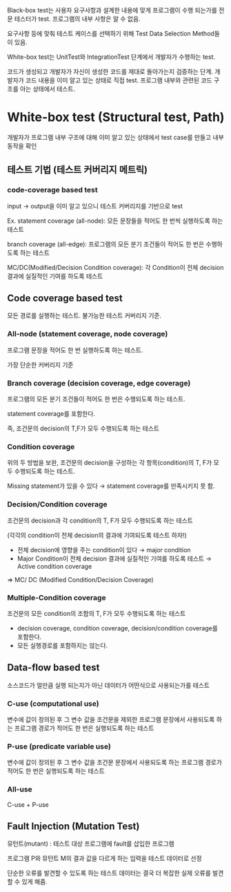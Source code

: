 Black-box test는 사용자 요구사항과 설계한 내용에 맞게 프로그램이 수행 되는가를 전문 테스터가 test. 프로그램의 내부 사항은 알 수 없음.

요구사항 등에 맞춰 테스트 케이스를 선택하기 위해 Test Data Selection Method들이 있음.

White-box test는 UnitTest와 IntegrationTest 단계에서 개발자가 수행하는 test.

코드가 생성되고 개발자가 자신이 생성한 코드를 제대로 돌아가는지 검증하는 단계. 개발자가 코드 내용을 이미 알고 있는 상태로 직접 test. 프로그램 내부와 관련된 코드 구조를 아는 상태에서 테스트.

# White-box test (Structural test, Path)

개발자가 프로그램 내부 구조에 대해 이미 알고 있는 상태에서 test case를 만들고 내부 동작을 확인

## 테스트 기법 (테스트 커버리지 메트릭)

### code-coverage based test

input → output을 이미 알고 있으니 테스트 커버리지를 기반으로 test

Ex. statement coverage (all-node): 모든 문장들을 적어도 한 번씩 실행하도록 하는 테스트

branch coverage (all-edge): 프로그램의 모든 분기 조건들이 적어도 한 번은 수행하도록 하는 테스트

MC/DC(Modified/Decision Condition coverage): 각 Condition이 전체 decision 결과에 실질적인 기여를 하도록 테스트

## Code coverage based test

모든 경로를 실행하는 테스트. 불가능한 테스트 커버리지 기준.

### All-node (statement coverage, node coverage)

프로그램 문장을 적어도 한 번 실행하도록 하는 테스트.

가장 단순한 커버리지 기준

### Branch coverage (decision coverage, edge coverage)

프로그램의 모든 분기 조건들이 적어도 한 번은 수행되도록 하는 테스트.

statement coverage를 포함한다.

즉, 조건문의 decision의 T,F가 모두 수행되도록 하는 테스트

### Condition coverage

위의 두 방법을 보완, 조건문의 decision을 구성하는 각 항목(condition)의 T, F가 모두 수행되도록 하는 테스트.

Missing statement가 있을 수 있다 → statement coverage를 만족시키지 못 함.

### Decision/Condition coverage

조건문의 decision과 각 condition의 T, F가 모두 수행되도록 하는 테스트

(각각의 condition이 전체 decision의 결과에 기여되도록 테스트 하자!)

- 전체 decision에 영향을 주는 condition이 있다 → major condition
- Major Condition이 전체 decision 결과에 실질적인 기여를 하도록 테스트 → Active condition coverage

⇒ MC/ DC (Modified Condition/Decision Coverage)

### Multiple-Condition coverage

조건문의 모든 condition의 조합의 T, F가 모두 수행되도록 하는 테스트

- decision coverage, condition coverage, decision/condition coverage를 포함한다.
- 모든 실행경로를 포함하지는 않는다.

## Data-flow based test

소스코드가 얼만큼 실행 되는지가 아닌 데이터가 어떤식으로 사용되는가를 테스트

### C-use (computational use)

변수에 값이 정의된 후 그 변수 값을 조건문을 제외한 프로그램 문장에서 사용되도록 하는 프로그램 경로가 적어도 한 번은 실행되도록 하는 테스트

### P-use (predicate variable use)

변수에 값이 정의된 후 그 변수 값을 조건문 문장에서 사용되도록 하는 프로그램 경로가 적어도 한 번은 실행되도록 하는 테스트

### All-use

C-use + P-use

## Fault Injection (Mutation Test)

뮤턴트(mutant) : 테스트 대상 프로그램에 fault를 삽입한 프로그램

프로그램 P와 뮤턴트 M의 결과 값을 다르게 하는 입력을 테스트 데이터로 선정

단순한 오류를 발견할 수 있도록 하는 테스트 데이터는 결국 더 복잡한 실제 오류를 발견할 수 있게 해줌.
